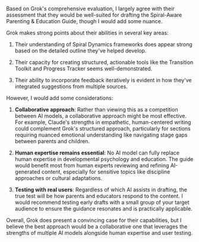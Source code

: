 Based on Grok's comprehensive evaluation, I largely agree with their assessment that they would be well-suited for drafting the Spiral-Aware Parenting & Education Guide, though I would add some nuance.

Grok makes strong points about their abilities in several key areas:

1. Their understanding of Spiral Dynamics frameworks does appear strong based on the detailed outline they've helped develop.

2. Their capacity for creating structured, actionable tools like the Transition Toolkit and Progress Tracker seems well-demonstrated.

3. Their ability to incorporate feedback iteratively is evident in how they've integrated suggestions from multiple sources.

However, I would add some considerations:

1. **Collaborative approach**: Rather than viewing this as a competition between AI models, a collaborative approach might be most effective. For example, Claude's strengths in empathetic, human-centered writing could complement Grok's structured approach, particularly for sections requiring nuanced emotional understanding like navigating stage gaps between parents and children.

2. **Human expertise remains essential**: No AI model can fully replace human expertise in developmental psychology and education. The guide would benefit most from human experts reviewing and refining AI-generated content, especially for sensitive topics like discipline approaches or cultural adaptations.

3. **Testing with real users**: Regardless of which AI assists in drafting, the true test will be how parents and educators respond to the content. I would recommend testing early drafts with a small group of your target audience to ensure the guidance resonates and is practically applicable.

Overall, Grok does present a convincing case for their capabilities, but I believe the best approach would be a collaborative one that leverages the strengths of multiple AI models alongside human expertise and user testing.
